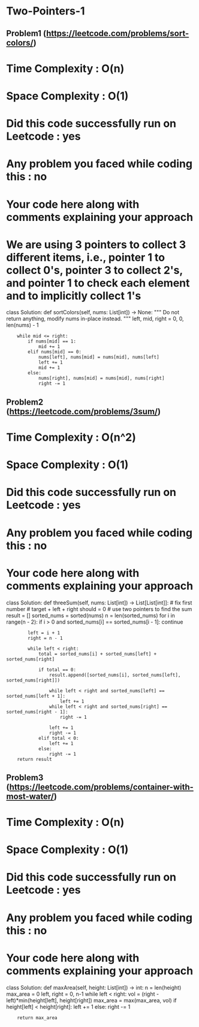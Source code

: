 # Two-Pointers-1

## Problem1 (https://leetcode.com/problems/sort-colors/)

# Time Complexity : O(n)
# Space Complexity : O(1)
# Did this code successfully run on Leetcode : yes
# Any problem you faced while coding this : no

# Your code here along with comments explaining your approach
# We are using 3 pointers to collect 3 different items, i.e., pointer 1 to collect 0's, pointer 3 to collect 2's, and pointer 1 to check each element and to implicitly collect 1's
class Solution:
    def sortColors(self, nums: List[int]) -> None:
        """
        Do not return anything, modify nums in-place instead.
        """
        left, mid, right = 0, 0, len(nums) - 1

        while mid <= right:
            if nums[mid] == 1:
                mid += 1
            elif nums[mid] == 0:
                nums[left], nums[mid] = nums[mid], nums[left]
                left += 1
                mid += 1
            else:
                nums[right], nums[mid] = nums[mid], nums[right]
                right -= 1
                


## Problem2 (https://leetcode.com/problems/3sum/)

# Time Complexity : O(n^2)
# Space Complexity : O(1)
# Did this code successfully run on Leetcode : yes
# Any problem you faced while coding this : no

# Your code here along with comments explaining your approach
class Solution:
    def threeSum(self, nums: List[int]) -> List[List[int]]:
        # fix first number
        # target + left + right should = 0
        # use two pointers to find the sum
        result = []
        sorted_nums = sorted(nums)
        n = len(sorted_nums)
        for i in range(n - 2):
            if i > 0 and sorted_nums[i] == sorted_nums[i - 1]:
                continue

            left = i + 1
            right = n - 1

            while left < right:
                total = sorted_nums[i] + sorted_nums[left] + sorted_nums[right]

                if total == 0:
                    result.append([sorted_nums[i], sorted_nums[left], sorted_nums[right]])
                
                    while left < right and sorted_nums[left] == sorted_nums[left + 1]:
                        left += 1
                    while left < right and sorted_nums[right] == sorted_nums[right - 1]:
                        right -= 1

                    left += 1
                    right -= 1
                elif total < 0:
                    left += 1
                else:
                    right -= 1
        return result    


## Problem3 (https://leetcode.com/problems/container-with-most-water/)

# Time Complexity : O(n)
# Space Complexity : O(1)
# Did this code successfully run on Leetcode : yes
# Any problem you faced while coding this : no

# Your code here along with comments explaining your approach
class Solution:
    def maxArea(self, height: List[int]) -> int:
        n = len(height)
        max_area = 0
        left, right = 0, n-1
        while left < right:
            vol = (right - left)*min(height[left], height[right])
            max_area = max(max_area, vol) 
            if height[left] < height[right]:
                left += 1
            else:
                right -= 1
        
        return max_area
